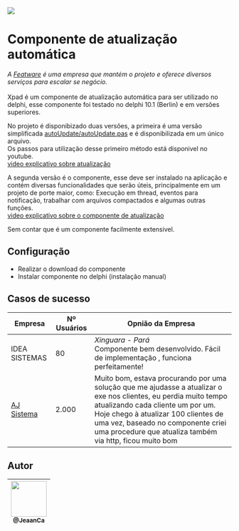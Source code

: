 <img src="https://github.com/jeaanca/delphi-auto-update/blob/master/xpad.png"><br>
# Componente de atualização automática
*A [Featware](https://featware.com/#/contato) é uma empresa que mantém o projeto e oferece diversos serviços para escalar se negócio.* <br><br>
Xpad é um componente de atualização automática para ser utilizado no delphi, esse componente foi testado no delphi 10.1 (Berlin) e em versões superiores.<br>

No projeto é disponibizado duas versões, a primeira é uma versão simplificada [autoUpdate/autoUpdate.pas](https://github.com/jeaanca/delphi-auto-update/tree/master/autoUpdate) e é disponibilizada em um único arquivo. <br>
Os passos para utilização desse primeiro método está disponivel no youtube. <br>
[video explicativo sobre atualização](https://www.youtube.com/watch?v=wYsDSejNkcA&t) <br>

A segunda versão é o componente, esse deve ser instalado na aplicação e contém diversas funcionalidades que serão úteis, principalmente em um projeto de porte maior, como: Execução em thread, eventos para notificação, trabalhar com arquivos compactados e algumas outras funções. <br>
[video explicativo sobre o componente de atualização](https://www.youtube.com/watch?v=A5n2YYfuEx4) <br>

Sem contar que é um componente facilmente extensivel.

## Configuração
* Realizar o download do componente
* Instalar componente no delphi (instalação manual)

## Casos de sucesso
| Empresa  |  Nº Usuários| Opnião da Empresa |
| ------------------- | ------------------- | ------------------- |
|  IDEA SISTEMAS |  80 | *Xinguara - Pará* <br> Componente bem desenvolvido. Fácil de implementação , funciona perfeitamente! |
|  [AJ Sistema](https://www.ajsistema.com.br/) |  2.000 | Muito bom, estava procurando por uma solução que me ajudasse a atualizar o exe nos clientes, eu perdia muito tempo atualizando cada cliente um por um. Hoje chego à atualizar 100 clientes de uma vez, baseado no componente criei uma procedure que atualiza também via http, ficou muito bom|


## Autor
| [<img src="https://avatars3.githubusercontent.com/u/30236552?v=4" width="80"><br><sub>@JeaanCa</sub>](https://github.com/jeaanca) |
| :---: |
